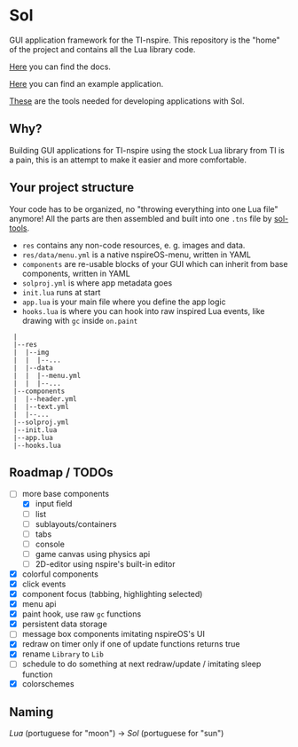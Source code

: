 
# Sol

GUI application framework for the TI-nspire. This repository is the "home" of the project
and contains all the Lua library code.

[Here](https://alexcoder04.github.io/sol-docs/) you can find the docs.

[Here](https://github.com/alexcoder04/sol-helloworld) you can find an example application.

[These](https://github.com/alexcoder04/sol-tools) are the tools needed for developing applications with Sol.

## Why?

Building GUI applications for TI-nspire using the stock Lua library from TI
is a pain, this is an attempt to make it easier and more comfortable.

## Your project structure

Your code has to be organized, no "throwing everything into one Lua file" anymore!
All the parts are then assembled and built into one `.tns` file by [sol-tools](https://github.com/alexcoder04/sol-tools).

 - `res` contains any non-code resources, e. g. images and data.
 - `res/data/menu.yml` is a native nspireOS-menu, written in YAML
 - `components` are re-usable blocks of your GUI which can inherit from base components, written in YAML
 - `solproj.yml` is where app metadata goes
 - `init.lua` runs at start
 - `app.lua` is your main file where you define the app logic
 - `hooks.lua` is where you can hook into raw inspired Lua events, like drawing with `gc` inside `on.paint`

```text
 |
 |--res
 |  |--img
 |  |  |--...
 |  |--data
 |  |  |--menu.yml
 |  |  |--...
 |--components
 |  |--header.yml
 |  |--text.yml
 |  |--...
 |--solproj.yml
 |--init.lua
 |--app.lua
 |--hooks.lua
```

## Roadmap / TODOs

 - [ ] more base components
   - [x] input field
   - [ ] list
   - [ ] sublayouts/containers
   - [ ] tabs
   - [ ] console
   - [ ] game canvas using physics api
   - [ ] 2D-editor using nspire's built-in editor
 - [x] colorful components
 - [x] click events
 - [x] component focus (tabbing, highlighting selected)
 - [x] menu api
 - [x] paint hook, use raw `gc` functions
 - [x] persistent data storage
 - [ ] message box components imitating nspireOS's UI
 - [x] redraw on timer only if one of update functions returns true
 - [x] rename `Library` to `Lib`
 - [ ] schedule to do something at next redraw/update / imitating sleep function
 - [x] colorschemes

## Naming

*Lua* (portuguese for "moon") -> *Sol* (portuguese for "sun")
